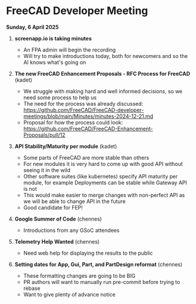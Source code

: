 # FreeCAD Developer Meeting

**Sunday, 6 April 2025**

1. **screenapp.io is taking minutes**
   - An FPA admin will begin the recording
   - Will try to make introductions today, both for newcomers and so the AI knows what's going on

2. **The new FreeCAD Enhancement Proposals - RFC Process for FreeCAD** (kadet)
   - We struggle with making hard and well informed decisions, so we need some process to help us
   - The need for the process was already discussed: https://github.com/FreeCAD/FreeCAD-developer-meetings/blob/main/Minutes/minutes-2024-12-21.md
   - Proposal for how the process could look: https://github.com/FreeCAD/FreeCAD-Enhancement-Proposals/pull/12

3. **API Stability/Maturity per module** (kadet)
   - Some parts of FreeCAD are more stable than others
   - For new modules it is very hard to come up with good API without seeing it in the wild
   - Other software suites (like kubernetes) specify API maturity per module, for example Deployments can be stable while Gateway API is not
   - This would make easier to merge changes with non-perfect API as we will be able to change API in the future
   - Good candidate for FEP!
  
4. **Google Summer of Code** (chennes)
   - Introductions from any GSoC attendees
  
5. **Telemetry Help Wanted** (chennes)
   - Need web help for displaying the results to the public

6. **Setting dates for App, Gui, Part, and PartDesign reformat** (chennes)
   - These formatting changes are going to be BIG
   - PR authors will want to manually run pre-commit before trying to rebase
   - Want to give plenty of advance notice

